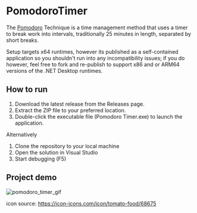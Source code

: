 # PomodoroTimer
The [Pomodoro](https://todoist.com/productivity-methods/pomodoro-technique) Technique is a time management method that uses a timer to break work into intervals, traditionally 25 minutes in length, separated by short breaks. 

Setup targets x64 runtimes, however its published as a self-contained application so you shouldn't run into any incompatibility issues; if you do however, feel free to fork and re-publish to support x86 and or ARM64 versions of the .NET Desktop runtimes.

## How to run
1. Download the latest release from the Releases page.
2. Extract the ZIP file to your preferred location.
3. Double-click the executable file (Pomodoro Timer.exe) to launch the application.

Alternatively
1. Clone the repository to your local machine
2. Open the solution in Visual Studio
3. Start debugging (F5)

## Project demo
![pomodoro_timer_gif](https://github.com/user-attachments/assets/ada82ee6-8b01-4d02-982f-3633917715be)

icon source: https://icon-icons.com/icon/tomato-food/68675
